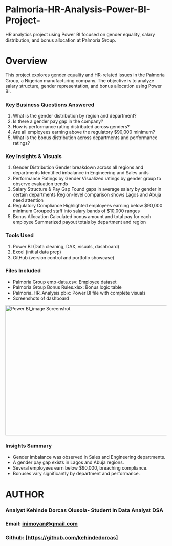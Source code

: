 # Palmoria-HR-Analysis-Power-BI-Project-
HR analytics project using Power BI focused on gender equality, salary distribution, and bonus allocation at Palmoria Group.
# Overview
This project explores gender equality and HR-related issues in the Palmoria Group, a Nigerian manufacturing company. The objective is to analyze salary structure, gender representation, and bonus allocation using Power BI.

### Key Business Questions Answered
1. What is the gender distribution by region and department?
2. Is there a gender pay gap in the company?
3. How is performance rating distributed across genders?
4. Are all employees earning above the regulatory $90,000 minimum?
5. What is the bonus distribution across departments and performance ratings?

### Key Insights & Visuals
1. Gender Distribution
Gender breakdown across all regions and departments
Identified imbalance in Engineering and Sales units
2. Performance Ratings by Gender
Visualized ratings by gender group to observe evaluation trends
3. Salary Structure & Pay Gap
Found gaps in average salary by gender in certain departments
Region-level comparison shows Lagos and Abuja need attention
4. Regulatory Compliance
Highlighted employees earning below $90,000 minimum
Grouped staff into salary bands of $10,000 ranges
5. Bonus Allocation
Calculated bonus amount and total pay for each employee
Summarized payout totals by department and region


### Tools Used
1. Power BI (Data cleaning, DAX, visuals, dashboard)
2. Excel (initial data prep)
3. GitHub (version control and portfolio showcase)

### Files Included
- Palmoria Group emp-data.csv: Employee dataset
- Palmoria Group Bonus Rules.xlsx: Bonus logic table
- Palmoria_HR_Analysis.pbix: Power BI file with complete visuals
- Screenshots of dashboard

<img width="716" height="405" alt="Power BI_image Screenshot" src="https://github.com/user-attachments/assets/605052e0-d781-4eb6-8a93-fcbfe233d60a" />



### Insights Summary
- Gender imbalance was observed in Sales and Engineering departments.
- A gender pay gap exists in Lagos and Abuja regions.
- Several employees earn below $90,000, breaching compliance.
- Bonuses vary significantly by department and performance.

# AUTHOR
### Analyst Kehinde Dorcas Olusola- Student in Data Analyst DSA
### Email: inimoyan@gmail.com
### Github: [https://github.com/kehindedorcas]

